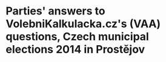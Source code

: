 # Parties' answers to VolebniKalkulacka.cz's (VAA) questions, Czech municipal elections 2014 in Prostějov